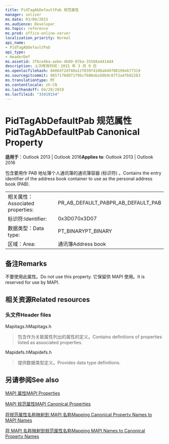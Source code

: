 ```yaml
---
title: PidTagAbDefaultPab 规范属性
manager: soliver
ms.date: 03/09/2015
ms.audience: Developer
ms.topic: reference
ms.prod: office-online-server
localization_priority: Normal
api_name:
- PidTagAbDefaultPab
api_type:
- HeaderDef
ms.assetid: 3f6ce4ba-aebe-4b89-87ba-35568a4414d4
description: 上次修改时间：2015 年 3 月 9 日
ms.openlocfilehash: 8406df2df40a12f039f4108a849700199eb77319
ms.sourcegitcommit: 8657170d071f9bcf680aba50b9c07f2a4fb82283
ms.translationtype: MT
ms.contentlocale: zh-CN
ms.lasthandoff: 04/28/2019
ms.locfileid: "33419154"
---
```

# <a name="pidtagabdefaultpab-canonical-property"></a><span data-ttu-id="62112-103">PidTagAbDefaultPab 规范属性</span><span class="sxs-lookup"><span data-stu-id="62112-103">PidTagAbDefaultPab Canonical Property</span></span>

  
  
<span data-ttu-id="62112-104">**适用于**：Outlook 2013 | Outlook 2016</span><span class="sxs-lookup"><span data-stu-id="62112-104">**Applies to**: Outlook 2013 | Outlook 2016</span></span> 
  
<span data-ttu-id="62112-105">包含要用作 PAB 地址簿个人通讯簿的通讯簿容器 (标识符) 。</span><span class="sxs-lookup"><span data-stu-id="62112-105">Contains the entry identifier of the address book container to use as the personal address book (PAB).</span></span> 
  
|||
|:-----|:-----|
|<span data-ttu-id="62112-106">相关属性：</span><span class="sxs-lookup"><span data-stu-id="62112-106">Associated properties:</span></span>  <br/> |<span data-ttu-id="62112-107">PR_AB_DEFAULT_PAB</span><span class="sxs-lookup"><span data-stu-id="62112-107">PR_AB_DEFAULT_PAB</span></span>  <br/> |
|<span data-ttu-id="62112-108">标识符:</span><span class="sxs-lookup"><span data-stu-id="62112-108">Identifier:</span></span>  <br/> |<span data-ttu-id="62112-109">0x3D07</span><span class="sxs-lookup"><span data-stu-id="62112-109">0x3D07</span></span>  <br/> |
|<span data-ttu-id="62112-110">数据类型：</span><span class="sxs-lookup"><span data-stu-id="62112-110">Data type:</span></span>  <br/> |<span data-ttu-id="62112-111">PT_BINARY</span><span class="sxs-lookup"><span data-stu-id="62112-111">PT_BINARY</span></span>  <br/> |
|<span data-ttu-id="62112-112">区域：</span><span class="sxs-lookup"><span data-stu-id="62112-112">Area:</span></span>  <br/> |<span data-ttu-id="62112-113">通讯簿</span><span class="sxs-lookup"><span data-stu-id="62112-113">Address book</span></span>  <br/> |
   
## <a name="remarks"></a><span data-ttu-id="62112-114">备注</span><span class="sxs-lookup"><span data-stu-id="62112-114">Remarks</span></span>

<span data-ttu-id="62112-115">不要使用此属性。</span><span class="sxs-lookup"><span data-stu-id="62112-115">Do not use this property.</span></span> <span data-ttu-id="62112-116">它保留供 MAPI 使用。</span><span class="sxs-lookup"><span data-stu-id="62112-116">It is reserved for use by MAPI.</span></span>
  
## <a name="related-resources"></a><span data-ttu-id="62112-117">相关资源</span><span class="sxs-lookup"><span data-stu-id="62112-117">Related resources</span></span>

### <a name="header-files"></a><span data-ttu-id="62112-118">头文件</span><span class="sxs-lookup"><span data-stu-id="62112-118">Header files</span></span>

<span data-ttu-id="62112-119">Mapitags.h</span><span class="sxs-lookup"><span data-stu-id="62112-119">Mapitags.h</span></span>
  
> <span data-ttu-id="62112-120">包含作为关联属性列出的属性的定义。</span><span class="sxs-lookup"><span data-stu-id="62112-120">Contains definitions of properties listed as associated properties.</span></span>
    
<span data-ttu-id="62112-121">Mapidefs.h</span><span class="sxs-lookup"><span data-stu-id="62112-121">Mapidefs.h</span></span>
  
> <span data-ttu-id="62112-122">提供数据类型定义。</span><span class="sxs-lookup"><span data-stu-id="62112-122">Provides data type definitions.</span></span>
    
## <a name="see-also"></a><span data-ttu-id="62112-123">另请参阅</span><span class="sxs-lookup"><span data-stu-id="62112-123">See also</span></span>



[<span data-ttu-id="62112-124">MAPI 属性</span><span class="sxs-lookup"><span data-stu-id="62112-124">MAPI Properties</span></span>](mapi-properties.md)
  
[<span data-ttu-id="62112-125">MAPI 规范属性</span><span class="sxs-lookup"><span data-stu-id="62112-125">MAPI Canonical Properties</span></span>](mapi-canonical-properties.md)
  
[<span data-ttu-id="62112-126">将规范属性名称映射到 MAPI 名称</span><span class="sxs-lookup"><span data-stu-id="62112-126">Mapping Canonical Property Names to MAPI Names</span></span>](mapping-canonical-property-names-to-mapi-names.md)
  
[<span data-ttu-id="62112-127">将 MAPI 名称映射到规范属性名称</span><span class="sxs-lookup"><span data-stu-id="62112-127">Mapping MAPI Names to Canonical Property Names</span></span>](mapping-mapi-names-to-canonical-property-names.md)

